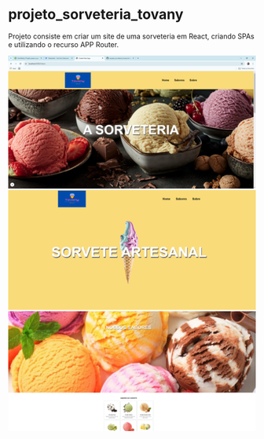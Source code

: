 # projeto_sorveteria_tovany

Projeto consiste em criar um site de uma sorveteria em React, criando SPAs e utilizando o recurso APP Router.

<img src="https://github.com/lipenspereira39/projeto_sorveteria_tovany/blob/main/public/Captura%20de%20tela%202025-01-28%20163006.png" alt="Sorveteria">
<img src="https://github.com/lipenspereira39/projeto_sorveteria_tovany/blob/main/public/sorveteria_tovany1.png" alt="Sobre">
<img src="https://github.com/lipenspereira39/projeto_sorveteria_tovany/blob/main/public/sorveteria_tovany2.png" alt="Sabores">
